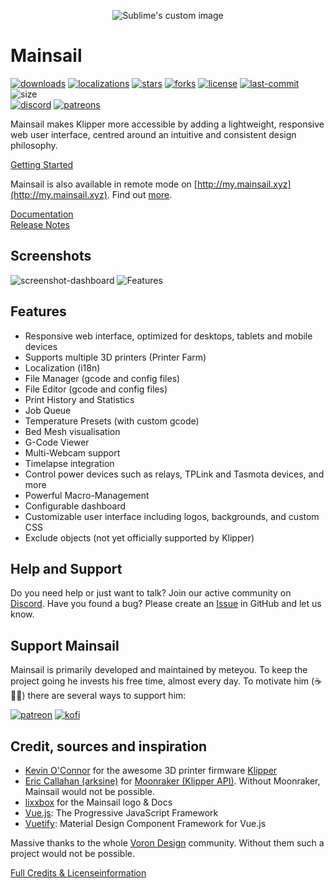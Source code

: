 <p align="center">
  <img src="https://raw.githubusercontent.com/mainsail-crew/docs/master/assets/img/logo.png" alt="Sublime's custom image"/>
</p>

# Mainsail
[![downloads](https://img.shields.io/github/downloads/mainsail-crew/mainsail/total?style=flat-square)](https://github.com/mainsail-crew/mainsail/releases) [![localizations](https://shields-staging.herokuapp.com/github/directory-file-count/mainsail-crew/mainsail/src%2Flocales?label=localizations&extension=json&type=file&style=flat-square)](https://docs.mainsail.xyz/development/localization) [![stars](https://img.shields.io/github/stars/meteyou/mainsail?style=flat-square)](https://github.com/mainsail-crew/mainsail/stargazers) [![forks](https://img.shields.io/github/forks/meteyou/mainsail?style=flat-square)](https://github.com/mainsail-crew/mainsail/network/members)
[![license](https://img.shields.io/github/license/meteyou/mainsail?style=flat-square)](https://github.com/mainsail-crew/mainsail/blob/develop/LICENSE) [![last-commit](https://img.shields.io/github/last-commit/meteyou/mainsail?style=flat-square)](https://github.com/mainsail-crew/mainsail/commits/) ![size](https://img.shields.io/github/repo-size/meteyou/mainsail?style=flat-square)  
[![discord](https://img.shields.io/discord/758059413700345988?color=%235865F2&label=discord&logo=discord&logoColor=white&style=flat-square)](https://discord.gg/skWTwTD) [![patreons](https://img.shields.io/endpoint.svg?url=https%3A%2F%2Fshieldsio-patreon.vercel.app%2Fapi%3Fusername%3Dmeteyou%26type%3Dpatrons&style=flat-square)](https://www.patreon.com/meteyou)

Mainsail makes Klipper more accessible by adding a lightweight, responsive web user interface, centred around an intuitive and consistent design philosophy.

[Getting Started](https://docs.mainsail.xyz/setup)

Mainsail is also available in remote mode on [http://my.mainsail.xyz](http://my.mainsail.xyz). Find out [more](https://docs.mainsail.xyz/setup#mymainsailxyz).

[Documentation](https://docs.mainsail.xyz)  
[Release Notes](https://github.com/mainsail-crew/mainsail/releases)

## Screenshots
![screenshot-dashboard](https://raw.githubusercontent.com/mainsail-crew/docs/master/assets/img/screenshot.png)
![Features](https://raw.githubusercontent.com/mainsail-crew/docs/master/assets/img/features.png)

## Features 
- Responsive web interface, optimized for desktops, tablets and mobile devices
- Supports multiple 3D printers (Printer Farm)
- Localization (i18n)
- File Manager (gcode and config files)
- File Editor (gcode and config files)
- Print History and Statistics
- Job Queue
- Temperature Presets (with custom gcode)
- Bed Mesh visualisation
- G-Code Viewer
- Multi-Webcam support
- Timelapse integration
- Control power devices such as relays, TPLink and Tasmota devices, and more
- Powerful Macro-Management
- Configurable dashboard
- Customizable user interface including logos, backgrounds, and custom CSS
- Exclude objects (not yet officially supported by Klipper)

## Help and Support
Do you need help or just want to talk? Join our active community on [Discord](https://discord.gg/skWTwTD). 
Have you found a bug? Please create an [Issue](https://github.com/mainsail-crew/mainsail/issues) in GitHub and let us know.

## Support Mainsail
Mainsail is primarily developed and maintained by meteyou. To keep the project going he invests his free time, almost every day. To motivate him (☕🍺😜) there are several ways to support him:

[![patreon](https://img.shields.io/badge/patreon-participate-yellow.svg?style=flat-square)](https://www.patreon.com/meteyou) 
[![kofi](https://img.shields.io/badge/buy%20me%20a%20coffee-donate-yellow.svg?style=flat-square)](https://ko-fi.com/mainsail) 

## Credit, sources and inspiration
* [Kevin O'Connor](https://github.com/KevinOConnor) for the awesome 3D printer firmware [Klipper](https://github.com/KevinOConnor/klipper)
* [Eric Callahan (arksine)](https://github.com/Arksine) for [Moonraker (Klipper API)](https://github.com/Arksine/moonraker). Without Moonraker, Mainsail would not be possible.
* [lixxbox](https://github.com/lixxbox) for the Mainsail logo & Docs
* [Vue.js](https://vuejs.org/): The Progressive JavaScript Framework
* [Vuetify](https://vuetifyjs.com/): Material Design Component Framework for Vue.js

Massive thanks to the whole [Voron Design](http://vorondesign.com/) community. Without them such a project would not be possible.

[Full Credits & Licenseinformation](https://docs.mainsail.xyz/credits)
